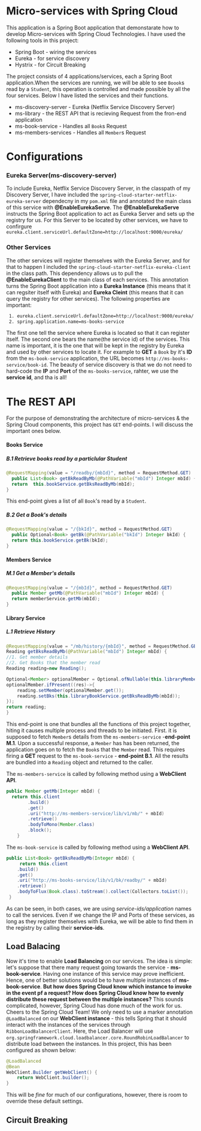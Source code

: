 # Micro-services with Spring Cloud

This application is a Spring Boot application that demonstarate how to develop Micro-services with Spring Cloud Technologies. I have used the following tools in this project:

- Spring Boot - wiring the services
- Eureka - for service discovery
- Hystrix - for Circuit Breaking

The project consists of 4 applications/services, each a Spring Boot application.When the services are running, we will be able to see `Boook`s read by a `Student`, this operation is controlled and made possible by all the four services. Below I have listed the services and their functions.

- ms-discovery-server - Eureka (Netflix Service Discovery Server)
- ms-library - the REST API that is recieving Request from the fron-end application
- ms-book-service - Handles all `Book`s Request
- ms-members-services - Handles all `Member`s Request


# Configurations

### Eureka Server(ms-discovery-server)
To include Eureka, Netflix Service Discovery Server, in the classpath of my Discovery Server, I have included the `spring-cloud-starter-netflix-eureka-server` dependecny in my `pom.xml` file and annotated the main class of this service with __@EnableEurekaServe__. The __@EnableEurekaServe__ instructs the Spring Boot application to act as Eureka Server and sets up the registry for us. For this Server to be located by other services, we have to confirgure `eureka.client.serviceUrl.defaultZone=http://localhost:9000/eureka/`

### Other Services
The other services will register themselves with the Eureka Server, and for that to happen I included the `spring-cloud-starter-netflix-eureka-client` in the class path. This dependency allows us to pull the __@EnableEurekaClient__ to the main class of each services. This annotation turns the Spring Boot application into a __Eureka Instance__ (this means that it can regsiter itself with Eureka) and __Eureka Cleint__ (this means that it can query the registry for other services). The following properties are important:
````xml
 1. eureka.client.serviceUrl.defaultZone=http://localhost:9000/eureka/
 2. spring.application.name=ms-books-service
````

The first one tell the service where Eureka is located so that it can register itself. The second one bears the name(the service id) of the services. This name is important, it is the one that will be kept in the registry by Eureka and used by other services to locate it. For example to __GET__ a `Book` by it's __ID__ from the `ms-book-service` application, the URL becomes `http://ms-books-service/book-id`. The beauty of service discovery is that we do not need to hard-code the __IP__ and __Port__ of the `ms-books-service`, rahter, we use the __service id__, and tha is all!

# The REST API
For the purpose of demonstrating the architecture of micro-services & the Spring Cloud components, this project has `GET` end-points. I will discuss the important ones below.

#### Books Service
##### B.1 Retrieve books read by a particlular Student
````java
@RequestMapping(value = "/readby/{mbId}", method = RequestMethod.GET)
  public List<Book> getBkReadByMb(@PathVariable("mbId") Integer mbId) {
  return  this.bookService.getBksReadByMb(mbId);
}
````
		
This end-point gives a list of all `Book`'s read by a `Student`.

##### B.2 Get a Book's details
````java
@RequestMapping(value = "/{bkId}", method = RequestMethod.GET)
  public Optional<Book> getBk(@PathVariable("bkId") Integer bkId) {
  return this.bookService.getBk(bkId);
}
````

#### Members Service

##### M.1 Get a Member's details
````java
@RequestMapping(value = "/{mbId}", method = RequestMethod.GET)
  public Member getMb(@PathVariable("mbId") Integer mbId) {
  return memberService.getMb(mbId);
}
````

#### Library Service

##### L.1 Retrieve History
````java
@RequestMapping(value = "/mb/history/{mbId}", method = RequestMethod.GET)
Reading getBksReadByMb(@PathVariable("mbId") Integer mbId) {
//1. Get member details
//2. Get Books that the member read
Reading reading=new Reading();

Optional<Member> optionalMember = Optional.ofNullable(this.libraryMemberService.getMb(mbId));
optionalMember.ifPresent((res)->{
    reading.setMember(optionalMember.get());
    reading.setBks(this.libraryBookService.getBksReadByMb(mbId));
});
return reading;
}
````    
    
This end-point is one that bundles all the functions of this project together, hiting it causes multiple process and threads to be initiated. First. it is supposed to fetch `Member`s details from the `ms-members-service` -__end-point M.1__. Upon a successful response, a `Member` has has been returned, the application goes on to fetch the `Book`s that the `Member` read. This requires firing a __GET__ request to the `ms-book-service` - __end-point B.1__. All the results are bundled into a `Reading` object and returned to the caller.

The `ms-members-service` is called by following method using a __WebClient API__.
````java
public Member getMb(Integer mbId) {
  return this.client
		.build()
		.get()
		.uri("http://ms-members-service/lib/v1/mb/" + mbId)
		.retrieve()
		.bodyToMono(Member.class)
		.block();
    }
 ````

The `ms-book-service` is called by following method using a __WebClient API__.
````java
public List<Book> getBksReadByMb(Integer mbId) {
     return this.client
	.build()
	.get()
	.uri("http://ms-books-service/lib/v1/bk/readby/" + mbId)
	.retrieve()
	.bodyToFlux(Book.class).toStream().collect(Collectors.toList());
 }
````
As can be seen, in both cases, we are using _service-ids/application_ names to call the services. Even if we change the IP and Ports of these services, as long as they register themselves with Eureka, we will be able to find them in the registry by calling their __service-ids__.


 ## Load Balacing
Now it's time to enable __Load Balancing__ on our services. The idea is simple: let's suppose that there many request going towards the service - __ms-book-service__. Having one instance of this service may prove inefficient. Hence, one of better solutions would be to have multiple instances of __ms-book-service__. __But how does Spring Cloud know which instance to invoke in the event pf a request? How does Spring Cloud know how to evenly distribute these request between the multiple instances?__ This sounds complicated, however, Spring Cloud has done much of the work for us. Cheers to the Spring Cloud Team! We only need to use a marker annotation `@LoadBalanced` on our __WebClient instance__ - this tells Spring that it should interact with the instances of the services through `RibbonLoadBalancerClient`. Here, the Load Balancer will use `org.springframework.cloud.loadbalancer.core.RoundRobinLoadBalancer` to distribute load between the instances. In this project, this has been configured as shown below:
````java
@LoadBalanced
@Bean
WebClient.Builder getWebClient() {
	return WebClient.builder();
}
````
This will be _fine_ for much of our configurations, however, there is room to override these default settings.

 ## Circuit Breaking





